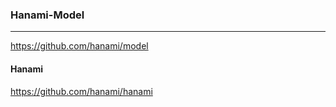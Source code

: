 ### Hanami-Model
---
https://github.com/hanami/model
#### Hanami
https://github.com/hanami/hanami


```



```

```ruby


















```




